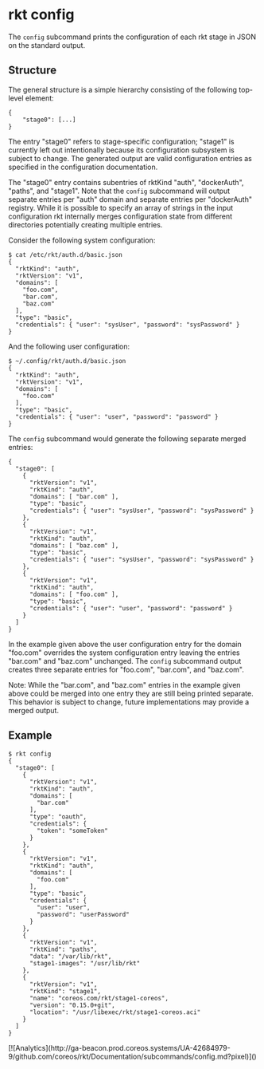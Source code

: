# rkt config

The `config` subcommand prints the configuration of each rkt stage in JSON on the standard output.

## Structure

The general structure is a simple hierarchy consisting of the following top-level element:

```
{
	"stage0": [...]
}
```

The entry "stage0" refers to stage-specific configuration; "stage1" is currently left out intentionally because its configuration subsystem is subject to change. The generated output are valid configuration entries as specified in the configuration documentation.

The "stage0" entry contains subentries of rktKind "auth", "dockerAuth", "paths", and "stage1". Note that the `config` subcommand will output separate entries per "auth" domain and separate entries per "dockerAuth" registry. While it is possible to specify an array of strings in the input configuration rkt internally merges configuration state from different directories potentially creating multiple entries.

Consider the following system configuration:

```
$ cat /etc/rkt/auth.d/basic.json
{
  "rktKind": "auth",
  "rktVersion": "v1",
  "domains": [
    "foo.com",
    "bar.com",
    "baz.com"
  ],
  "type": "basic",
  "credentials": { "user": "sysUser", "password": "sysPassword" }
}
```

And the following user configuration:

```
$ ~/.config/rkt/auth.d/basic.json
{
  "rktKind": "auth",
  "rktVersion": "v1",
  "domains": [
    "foo.com"
  ],
  "type": "basic",
  "credentials": { "user": "user", "password": "password" }
}
```

The `config` subcommand would generate the following separate merged entries:

```
{
  "stage0": [
    {
      "rktVersion": "v1",
      "rktKind": "auth",
      "domains": [ "bar.com" ],
      "type": "basic",
      "credentials": { "user": "sysUser", "password": "sysPassword" }
    },
    {
      "rktVersion": "v1",
      "rktKind": "auth",
      "domains": [ "baz.com" ],
      "type": "basic",
      "credentials": { "user": "sysUser", "password": "sysPassword" }
    },
    {
      "rktVersion": "v1",
      "rktKind": "auth",
      "domains": [ "foo.com" ],
      "type": "basic",
      "credentials": { "user": "user", "password": "password" }
    }
  ]
}
```

In the example given above the user configuration entry for the domain "foo.com" overrides the system configuration entry leaving the entries "bar.com" and "baz.com" unchanged. The `config` subcommand output creates three separate entries for "foo.com", "bar.com", and "baz.com".

Note: While the "bar.com", and "baz.com" entries in the example given above could be merged into one entry they are still being printed separate. This behavior is subject to change, future implementations may provide a merged output.

## Example

```
$ rkt config
{
  "stage0": [
    {
      "rktVersion": "v1",
      "rktKind": "auth",
      "domains": [
        "bar.com"
      ],
      "type": "oauth",
      "credentials": {
        "token": "someToken"
      }
    },
    {
      "rktVersion": "v1",
      "rktKind": "auth",
      "domains": [
        "foo.com"
      ],
      "type": "basic",
      "credentials": {
        "user": "user",
        "password": "userPassword"
      }
    },
    {
      "rktVersion": "v1",
      "rktKind": "paths",
      "data": "/var/lib/rkt",
      "stage1-images": "/usr/lib/rkt"
    },
    {
      "rktVersion": "v1",
      "rktKind": "stage1",
      "name": "coreos.com/rkt/stage1-coreos",
      "version": "0.15.0+git",
      "location": "/usr/libexec/rkt/stage1-coreos.aci"
    }
  ]
}
```

<!-- BEGIN ANALYTICS --> [![Analytics](http://ga-beacon.prod.coreos.systems/UA-42684979-9/github.com/coreos/rkt/Documentation/subcommands/config.md?pixel)]() <!-- END ANALYTICS -->
